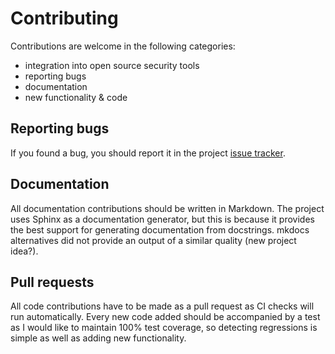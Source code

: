 # Contributing

Contributions are welcome in the following categories:

* integration into open source security tools
* reporting bugs  
* documentation
* new functionality & code


## Reporting bugs

If you found a bug, you should report it in the project [issue tracker](https://github.com/xen0l/python-asff/issues). 

## Documentation

All documentation contributions should be written in Markdown. The project uses Sphinx as a documentation generator, 
but this is because it provides the best support for generating documentation from docstrings. mkdocs alternatives did 
not provide an output of a similar quality (new project idea?).

## Pull requests 

All code contributions have to be made as a pull request as CI checks will run automatically.
Every new code added should be accompanied by a test as I would like to maintain 100% test coverage, so detecting regressions is simple 
as well as adding new functionality.